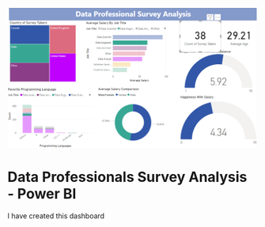 ![](https://github.com/RM-Sharma999/DATA-PROFESSIONAL-SURVEY-ANALYSIS/blob/main/Data%20Professional%20Survey%20Analysis%20Dashboard.png)

# Data Professionals Survey Analysis - Power BI

I have created this dashboard
